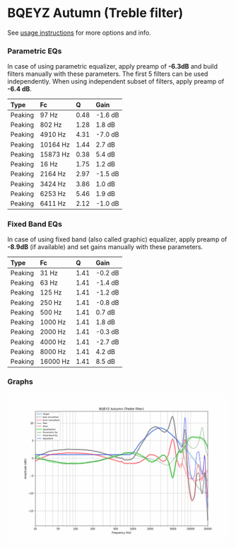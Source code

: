 # BQEYZ Autumn (Treble filter)
See [usage instructions](https://github.com/jaakkopasanen/AutoEq#usage) for more options and info.

### Parametric EQs
In case of using parametric equalizer, apply preamp of **-6.3dB** and build filters manually
with these parameters. The first 5 filters can be used independently.
When using independent subset of filters, apply preamp of **-6.4 dB**.

| Type    | Fc       |    Q | Gain    |
|:--------|:---------|:-----|:--------|
| Peaking | 97 Hz    | 0.48 | -1.6 dB |
| Peaking | 802 Hz   | 1.28 | 1.8 dB  |
| Peaking | 4910 Hz  | 4.31 | -7.0 dB |
| Peaking | 10164 Hz | 1.44 | 2.7 dB  |
| Peaking | 15873 Hz | 0.38 | 5.4 dB  |
| Peaking | 16 Hz    | 1.75 | 1.2 dB  |
| Peaking | 2164 Hz  | 2.97 | -1.5 dB |
| Peaking | 3424 Hz  | 3.86 | 1.0 dB  |
| Peaking | 6253 Hz  | 5.46 | 1.9 dB  |
| Peaking | 6411 Hz  | 2.12 | -1.0 dB |

### Fixed Band EQs
In case of using fixed band (also called graphic) equalizer, apply preamp of **-8.9dB**
(if available) and set gains manually with these parameters.

| Type    | Fc       |    Q | Gain    |
|:--------|:---------|:-----|:--------|
| Peaking | 31 Hz    | 1.41 | -0.2 dB |
| Peaking | 63 Hz    | 1.41 | -1.4 dB |
| Peaking | 125 Hz   | 1.41 | -1.2 dB |
| Peaking | 250 Hz   | 1.41 | -0.8 dB |
| Peaking | 500 Hz   | 1.41 | 0.7 dB  |
| Peaking | 1000 Hz  | 1.41 | 1.8 dB  |
| Peaking | 2000 Hz  | 1.41 | -0.3 dB |
| Peaking | 4000 Hz  | 1.41 | -2.7 dB |
| Peaking | 8000 Hz  | 1.41 | 4.2 dB  |
| Peaking | 16000 Hz | 1.41 | 8.5 dB  |

### Graphs
![](./BQEYZ%20Autumn%20(Treble%20filter).png)